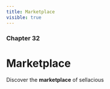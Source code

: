 ```yaml
---
title: Marketplace
visible: true
---
```


### Chapter 32

# Marketplace

Discover the **marketplace** of sellacious